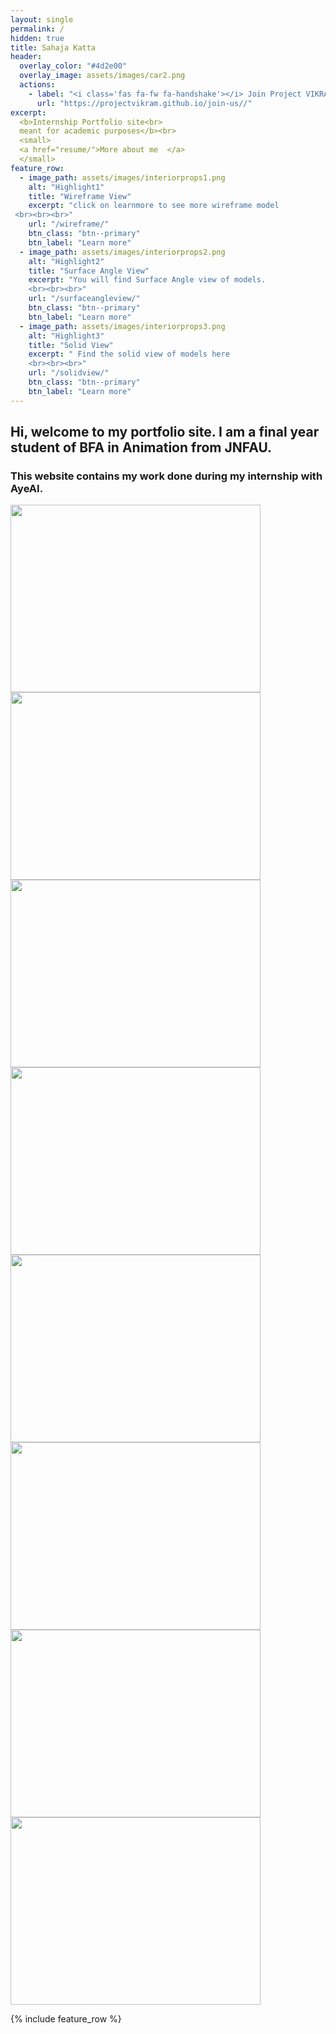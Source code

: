 ```yaml
---
layout: single
permalink: /
hidden: true
title: Sahaja Katta 
header:
  overlay_color: "#4d2e00"
  overlay_image: assets/images/car2.png
  actions:
    - label: "<i class='fas fa-fw fa-handshake'></i> Join Project VIKRAM : Change the world"
      url: "https://projectvikram.github.io/join-us//"
excerpt:
  <b>Internship Portfolio site<br>
  meant for academic purposes</b><br>
  <small>
  <a href="resume/">More about me  </a>
  </small>
feature_row:
  - image_path: assets/images/interiorprops1.png
    alt: "Highlight1"
    title: "Wireframe View"
    excerpt: "click on learnmore to see more wireframe model
 <br><br><br>"
    url: "/wireframe/"
    btn_class: "btn--primary"
    btn_label: "Learn more"
  - image_path: assets/images/interiorprops2.png
    alt: "Highlight2"
    title: "Surface Angle View"
    excerpt: "You will find Surface Angle view of models. 
    <br><br><br>"
    url: "/surfaceangleview/"
    btn_class: "btn--primary"
    btn_label: "Learn more"
  - image_path: assets/images/interiorprops3.png
    alt: "Highlight3"
    title: "Solid View"
    excerpt: " Find the solid view of models here 
    <br><br><br>"
    url: "/solidview/"
    btn_class: "btn--primary"
    btn_label: "Learn more"        
---
```


## Hi, welcome to my portfolio site. I am a final year student of BFA in Animation from JNFAU.
### This website contains my work done during my internship with AyeAI.

<a href="https://ayeinterns.github.io/ayeinterns-winter2021/sahaja/3js/car_model.stl.html"><img src="https://ayeinterns.github.io/ayeinterns-winter2021/sahaja/images/car_model.stl.png" width=400 height=300></a>
<a href="https://ayeinterns.github.io/ayeinterns-winter2021/sahaja/3js/dolphin_model.stl.html"><img src="https://ayeinterns.github.io/ayeinterns-winter2021/sahaja/images/dolphin_model.stl.png" width=400 height=300></a>
<a href="https://ayeinterns.github.io/ayeinterns-winter2021/sahaja/3js/fire_hydrant_model.stl.html"><img src="https://ayeinterns.github.io/ayeinterns-winter2021/sahaja/images/fire_hydrant_model.stl.png" width=400 height=300></a>
<a href="https://ayeinterns.github.io/ayeinterns-winter2021/sahaja/3js/Interior_prop_model.stl.html"><img src="https://ayeinterns.github.io/ayeinterns-winter2021/sahaja/images/Interior_prop_model.stl.png" width=400 height=300></a>
<a href="https://ayeinterns.github.io/ayeinterns-winter2021/sahaja/3js/Keyboard_model.stl.html"><img src="https://ayeinterns.github.io/ayeinterns-winter2021/sahaja/images/Keyboard_model.stl.png" width=400 height=300></a>
<a href="https://ayeinterns.github.io/ayeinterns-winter2021/sahaja/3js/lamp_model.stl.html"><img src="https://ayeinterns.github.io/ayeinterns-winter2021/sahaja/images/lamp_model.stl.png" width=400 height=300></a>
<a href="https://ayeinterns.github.io/ayeinterns-winter2021/sahaja/3js/Spaceship_model.stl.html"><img src="https://ayeinterns.github.io/ayeinterns-winter2021/sahaja/images/Spaceship_model.stl.png" width=400 height=300></a>
<a href="https://ayeinterns.github.io/ayeinterns-winter2021/sahaja/3js/vintage_telephone_model.stl.html"><img src="https://ayeinterns.github.io/ayeinterns-winter2021/sahaja/images/vintage_telephone_model.stl.png" width=400 height=300></a>

{% include feature_row %}

